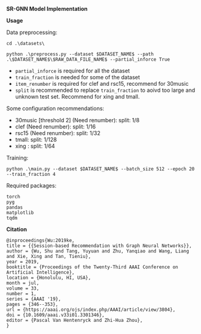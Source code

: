 __SR-GNN Model Implementation__

**Usage**

Data preprocessing:

`cd .\datasets\`

`python .\preprocess.py --dataset $DATASET_NAME$ --path .\$DATASET_NAME$\$RAW_DATA_FILE_NAME$ --partial_inforce True`

- `partial_inforce` is required for all the dataset
- `train_fraction` is needed for some of the dataset
- `item_renumber` is required for clef and rsc15, recommend for 30music
- `split` is recommended to replace `train_fraction` to aoivd too large and unknown test set. Recommend for xing and tmall.

Some configuration recommendations:
- 30music [threshold 2] (Need renumber): split: 1/8
- clef (Need renumber): split: 1/16
- rsc15 (Need renumber): split: 1/32
- tmall: split: 1/128
- xing : split: 1/64

Training:

`python .\main.py --dataset $DATASET_NAME$ --batch_size 512 --epoch 20 --train_fraction 4`

Required packages:
```
torch
pyg
pandas
matplotlib
tqdm
```

**Citation**

```
@inproceedings{Wu:2019ke,
title = {{Session-based Recommendation with Graph Neural Networks}},
author = {Wu, Shu and Tang, Yuyuan and Zhu, Yanqiao and Wang, Liang and Xie, Xing and Tan, Tieniu},
year = 2019,
booktitle = {Proceedings of the Twenty-Third AAAI Conference on Artificial Intelligence},
location = {Honolulu, HI, USA},
month = jul,
volume = 33,
number = 1,
series = {AAAI '19},
pages = {346--353},
url = {https://aaai.org/ojs/index.php/AAAI/article/view/3804},
doi = {10.1609/aaai.v33i01.3301346},
editor = {Pascal Van Hentenryck and Zhi-Hua Zhou},
}
```

